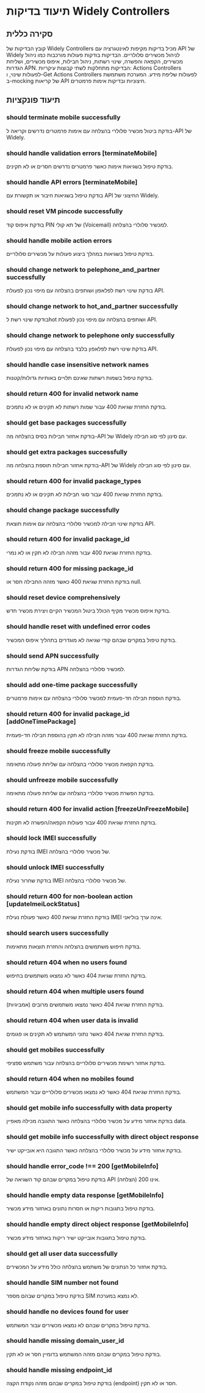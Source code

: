 # תיעוד בדיקות Widely Controllers

## סקירה כללית
קובץ הבדיקות של Widely Controllers מכיל בדיקות מקיפות לאינטגרציה עם API של Widely לניהול מכשירים סלולריים. הבדיקות בודקות פעולות מורכבות כמו ניהול מכשירים, הקפאה והפשרה, שינוי רשתות, ניהול חבילות, איפוס מכשירים, ושליחת הגדרות APN. הבדיקות מתחלקות לשתי קבוצות עיקריות: Actions Controllers לפעולות שינוי, ו-Get Actions Controllers לפעולות שליפת מידע. המערכת משתמשת ב-mocking של קריאות API חיצוניות ובדיקות אימות פרמטרים.

## תיעוד פונקציות

### should terminate mobile successfully
בודקת ביטול מכשיר סלולרי בהצלחה עם אימות פרמטרים נדרשים וקריאה ל-API של Widely.

### should handle validation errors [terminateMobile]
בודקת טיפול בשגיאות אימות כאשר פרמטרים נדרשים חסרים או לא תקינים.

### should handle API errors [terminateMobile]
בודקת טיפול בשגיאות חיבור או תקשורת עם API החיצוני של Widely.

### should reset VM pincode successfully
בודקת איפוס קוד PIN של תא קולי (Voicemail) למכשיר סלולרי בהצלחה.

### should handle mobile action errors
בודקת טיפול בשגיאות במהלך ביצוע פעולות על מכשירים סלולריים.

### should change network to pelephone_and_partner successfully
בודקת שינוי רשת לפלאפון ושותפים בהצלחה עם מיפוי נכון לפעולת API.

### should change network to hot_and_partner successfully
בודקת שינוי רשת לhot ושותפים בהצלחה עם מיפוי נכון לפעולת API.

### should change network to pelephone only successfully
בודקת שינוי רשת לפלאפון בלבד בהצלחה עם מיפוי נכון לפעולת API.

### should handle case insensitive network names
בודקת טיפול בשמות רשתות שאינם תלויים באותיות גדולות/קטנות.

### should return 400 for invalid network name
בודקת החזרת שגיאת 400 עבור שמות רשתות לא תקינים או לא נתמכים.

### should get base packages successfully
בודקת אחזור חבילות בסיס בהצלחה מה-API של Widely עם סינון לפי סוג חבילה.

### should get extra packages successfully
בודקת אחזור חבילות תוספת בהצלחה מה-API של Widely עם סינון לפי סוג חבילה.

### should return 400 for invalid package_types
בודקת החזרת שגיאת 400 עבור סוגי חבילות לא תקינים או לא נתמכים.

### should change package successfully
בודקת שינוי חבילה למכשיר סלולרי בהצלחה עם אימות תוצאת API.

### should return 400 for invalid package_id
בודקת החזרת שגיאת 400 עבור מזהה חבילה לא תקין או לא נמרי.

### should return 400 for missing package_id
בודקת החזרת שגיאת 400 כאשר מזהה החבילה חסר או null.

### should reset device comprehensively
בודקת איפוס מכשיר מקיף הכולל ביטול המכשיר הקיים ויצירת מכשיר חדש.

### should handle reset with undefined error codes
בודקת טיפול במקרים שבהם קודי שגיאה לא מוגדרים בתהליך איפוס המכשיר.

### should send APN successfully
בודקת שליחת הגדרות APN למכשיר סלולרי בהצלחה.

### should add one-time package successfully
בודקת הוספת חבילה חד-פעמית למכשיר סלולרי בהצלחה עם אימות פרמטרים.

### should return 400 for invalid package_id [addOneTimePackage]
בודקת החזרת שגיאת 400 עבור מזהה חבילה לא תקין בהוספת חבילה חד-פעמית.

### should freeze mobile successfully
בודקת הקפאת מכשיר סלולרי בהצלחה עם שליחת פעולה מתאימה.

### should unfreeze mobile successfully
בודקת הפשרת מכשיר סלולרי בהצלחה עם שליחת פעולה מתאימה.

### should return 400 for invalid action [freezeUnFreezeMobile]
בודקת החזרת שגיאת 400 עבור פעולות הקפאה/הפשרה לא תקינות.

### should lock IMEI successfully
בודקת נעילת IMEI של מכשיר סלולרי בהצלחה.

### should unlock IMEI successfully
בודקת שחרור נעילת IMEI של מכשיר סלולרי בהצלחה.

### should return 400 for non-boolean action [updateImeiLockStatus]
בודקת החזרת שגיאת 400 כאשר פעולת נעילת IMEI אינה ערך בוליאני.

### should search users successfully
בודקת חיפוש משתמשים בהצלחה והחזרת תוצאות מתאימות.

### should return 404 when no users found
בודקת החזרת שגיאת 404 כאשר לא נמצאו משתמשים בחיפוש.

### should return 404 when multiple users found
בודקת החזרת שגיאת 404 כאשר נמצאו משתמשים מרובים (אמביגיות).

### should return 404 when user data is invalid
בודקת החזרת שגיאת 404 כאשר נתוני המשתמש לא תקינים או פגומים.

### should get mobiles successfully
בודקת אחזור רשימת מכשירים סלולריים בהצלחה עבור משתמש ספציפי.

### should return 404 when no mobiles found
בודקת החזרת שגיאת 404 כאשר לא נמצאו מכשירים סלולריים עבור המשתמש.

### should get mobile info successfully with data property
בודקת אחזור מידע על מכשיר סלולרי בהצלחה כאשר התגובה מכילה מאפיין data.

### should get mobile info successfully with direct object response
בודקת אחזור מידע על מכשיר סלולרי בהצלחה כאשר התגובה היא אובייקט ישיר.

### should handle error_code !== 200 [getMobileInfo]
בודקת טיפול במקרים שבהם קוד השגיאה של API אינו 200 (הצלחה).

### should handle empty data response [getMobileInfo]
בודקת טיפול בתגובות ריקות או חסרות נתונים באחזור מידע מכשיר.

### should handle empty direct object response [getMobileInfo]
בודקת טיפול בתגובות אובייקט ישיר ריקות באחזור מידע מכשיר.

### should get all user data successfully
בודקת אחזור כל הנתונים של משתמש בהצלחה כולל מידע על המכשירים.

### should handle SIM number not found
בודקת טיפול במקרים שבהם מספר SIM לא נמצא במערכת.

### should handle no devices found for user
בודקת טיפול במקרים שבהם לא נמצאו מכשירים עבור המשתמש.

### should handle missing domain_user_id
בודקת טיפול במקרים שבהם מזהה המשתמש בדומיין חסר או לא תקין.

### should handle missing endpoint_id
בודקת טיפול במקרים שבהם מזהה נקודת הקצה (endpoint) חסר או לא תקין.
